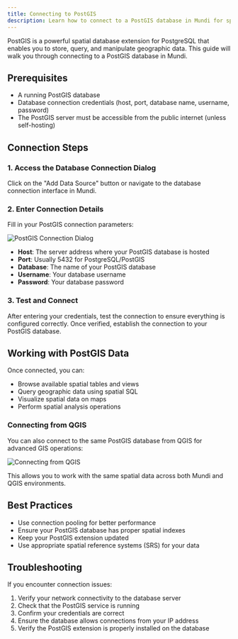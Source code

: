 ```yaml
---
title: Connecting to PostGIS
description: Learn how to connect to a PostGIS database in Mundi for spatial data operations.
---
```


PostGIS is a powerful spatial database extension for PostgreSQL that enables you to store, query, and manipulate geographic data. This guide will walk you through connecting to a PostGIS database in Mundi.

## Prerequisites

- A running PostGIS database
- Database connection credentials (host, port, database name, username, password)
- The PostGIS server must be accessible from the public internet (unless self-hosting)

## Connection Steps

### 1. Access the Database Connection Dialog

Click on the "Add Data Source" button or navigate to the database connection interface in Mundi.

### 2. Enter Connection Details

Fill in your PostGIS connection parameters:

![PostGIS Connection Dialog](/public/assets/postgis/connection_details.png)

- **Host**: The server address where your PostGIS database is hosted
- **Port**: Usually 5432 for PostgreSQL/PostGIS
- **Database**: The name of your PostGIS database
- **Username**: Your database username
- **Password**: Your database password

### 3. Test and Connect

After entering your credentials, test the connection to ensure everything is configured correctly. Once verified, establish the connection to your PostGIS database.

## Working with PostGIS Data

Once connected, you can:

- Browse available spatial tables and views
- Query geographic data using spatial SQL
- Visualize spatial data on maps
- Perform spatial analysis operations

### Connecting from QGIS

You can also connect to the same PostGIS database from QGIS for advanced GIS operations:

![Connecting from QGIS](/public/assets/postgis/from-qgis.png)

This allows you to work with the same spatial data across both Mundi and QGIS environments.

## Best Practices

- Use connection pooling for better performance
- Ensure your PostGIS database has proper spatial indexes
- Keep your PostGIS extension updated
- Use appropriate spatial reference systems (SRS) for your data

## Troubleshooting

If you encounter connection issues:

1. Verify your network connectivity to the database server
2. Check that the PostGIS service is running
3. Confirm your credentials are correct
4. Ensure the database allows connections from your IP address
5. Verify the PostGIS extension is properly installed on the database